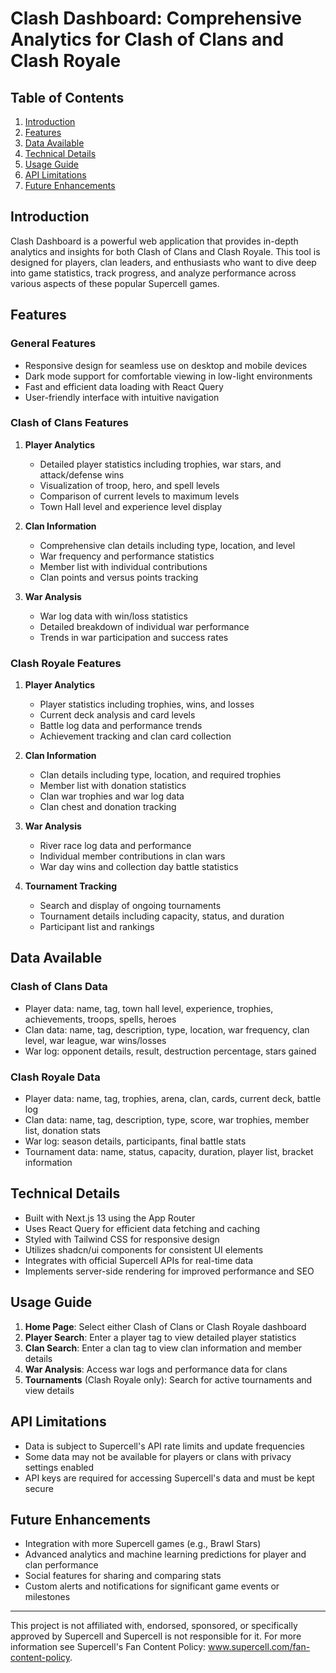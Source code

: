 # Clash Dashboard: Comprehensive Analytics for Clash of Clans and Clash Royale

## Table of Contents
1. [Introduction](#introduction)
2. [Features](#features)
3. [Data Available](#data-available)
4. [Technical Details](#technical-details)
5. [Usage Guide](#usage-guide)
6. [API Limitations](#api-limitations)
7. [Future Enhancements](#future-enhancements)

## Introduction

Clash Dashboard is a powerful web application that provides in-depth analytics and insights for both Clash of Clans and Clash Royale. This tool is designed for players, clan leaders, and enthusiasts who want to dive deep into game statistics, track progress, and analyze performance across various aspects of these popular Supercell games.

## Features

### General Features
- Responsive design for seamless use on desktop and mobile devices
- Dark mode support for comfortable viewing in low-light environments
- Fast and efficient data loading with React Query
- User-friendly interface with intuitive navigation

### Clash of Clans Features
1. **Player Analytics**
   - Detailed player statistics including trophies, war stars, and attack/defense wins
   - Visualization of troop, hero, and spell levels
   - Comparison of current levels to maximum levels
   - Town Hall level and experience level display

2. **Clan Information**
   - Comprehensive clan details including type, location, and level
   - War frequency and performance statistics
   - Member list with individual contributions
   - Clan points and versus points tracking

3. **War Analysis**
   - War log data with win/loss statistics
   - Detailed breakdown of individual war performance
   - Trends in war participation and success rates

### Clash Royale Features
1. **Player Analytics**
   - Player statistics including trophies, wins, and losses
   - Current deck analysis and card levels
   - Battle log data and performance trends
   - Achievement tracking and clan card collection

2. **Clan Information**
   - Clan details including type, location, and required trophies
   - Member list with donation statistics
   - Clan war trophies and war log data
   - Clan chest and donation tracking

3. **War Analysis**
   - River race log data and performance
   - Individual member contributions in clan wars
   - War day wins and collection day battle statistics

4. **Tournament Tracking**
   - Search and display of ongoing tournaments
   - Tournament details including capacity, status, and duration
   - Participant list and rankings

## Data Available

### Clash of Clans Data
- Player data: name, tag, town hall level, experience, trophies, achievements, troops, spells, heroes
- Clan data: name, tag, description, type, location, war frequency, clan level, war league, war wins/losses
- War log: opponent details, result, destruction percentage, stars gained

### Clash Royale Data
- Player data: name, tag, trophies, arena, clan, cards, current deck, battle log
- Clan data: name, tag, description, type, score, war trophies, member list, donation stats
- War log: season details, participants, final battle stats
- Tournament data: name, status, capacity, duration, player list, bracket information

## Technical Details
- Built with Next.js 13 using the App Router
- Uses React Query for efficient data fetching and caching
- Styled with Tailwind CSS for responsive design
- Utilizes shadcn/ui components for consistent UI elements
- Integrates with official Supercell APIs for real-time data
- Implements server-side rendering for improved performance and SEO

## Usage Guide
1. **Home Page**: Select either Clash of Clans or Clash Royale dashboard
2. **Player Search**: Enter a player tag to view detailed player statistics
3. **Clan Search**: Enter a clan tag to view clan information and member details
4. **War Analysis**: Access war logs and performance data for clans
5. **Tournaments** (Clash Royale only): Search for active tournaments and view details

## API Limitations
- Data is subject to Supercell's API rate limits and update frequencies
- Some data may not be available for players or clans with privacy settings enabled
- API keys are required for accessing Supercell's data and must be kept secure

## Future Enhancements
- Integration with more Supercell games (e.g., Brawl Stars)
- Advanced analytics and machine learning predictions for player and clan performance
- Social features for sharing and comparing stats
- Custom alerts and notifications for significant game events or milestones

---

This project is not affiliated with, endorsed, sponsored, or specifically approved by Supercell and Supercell is not responsible for it. For more information see Supercell's Fan Content Policy: www.supercell.com/fan-content-policy.


